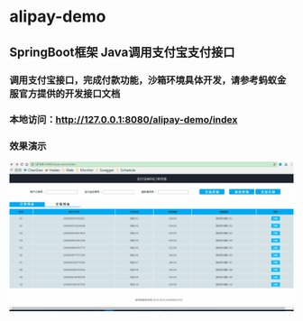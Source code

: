 # alipay-demo

## SpringBoot框架 Java调用支付宝支付接口

### 调用支付宝接口，完成付款功能，沙箱环境具体开发，请参考蚂蚁金服官方提供的开发接口文档

### 本地访问：http://127.0.0.1:8080/alipay-demo/index

### 效果演示

![alipay](src/main/resources/META-INF/resources/static/images/demo.gif  "Java调用支付宝支付接口")
